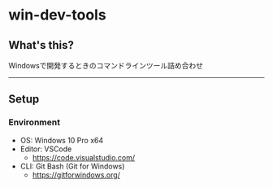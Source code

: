 # win-dev-tools

## What's this?

Windowsで開発するときのコマンドラインツール詰め合わせ

***

## Setup

### Environment
- OS: Windows 10 Pro x64
- Editor: VSCode
    - https://code.visualstudio.com/
- CLI: Git Bash (Git for Windows)
    - https://gitforwindows.org/
